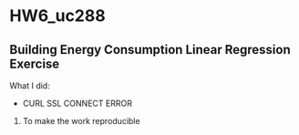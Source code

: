 # HW6_uc288

## Building Energy Consumption Linear Regression Exercise

What I did:

* CURL SSL CONNECT ERROR

1. To make the work reproducible 
